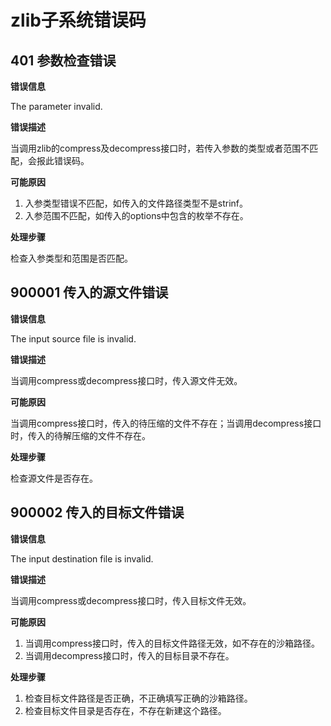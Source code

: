 # zlib子系统错误码

## 401 参数检查错误

**错误信息**

The parameter invalid.

**错误描述**

当调用zlib的compress及decompress接口时，若传入参数的类型或者范围不匹配，会报此错误码。

**可能原因**

1. 入参类型错误不匹配，如传入的文件路径类型不是strinf。
2. 入参范围不匹配，如传入的options中包含的枚举不存在。

**处理步骤**

检查入参类型和范围是否匹配。

## 900001 传入的源文件错误

**错误信息**

The input source file is invalid.

**错误描述**

当调用compress或decompress接口时，传入源文件无效。

**可能原因**

当调用compress接口时，传入的待压缩的文件不存在；当调用decompress接口时，传入的待解压缩的文件不存在。

**处理步骤**

检查源文件是否存在。

## 900002 传入的目标文件错误

**错误信息**

The input destination file is invalid.

**错误描述**

当调用compress或decompress接口时，传入目标文件无效。

**可能原因**

1. 当调用compress接口时，传入的目标文件路径无效，如不存在的沙箱路径。
2. 当调用decompress接口时，传入的目标目录不存在。

**处理步骤**

1. 检查目标文件路径是否正确，不正确填写正确的沙箱路径。
2. 检查目标文件目录是否存在，不存在新建这个路径。